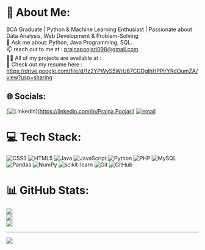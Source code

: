 # 💫 About Me:
BCA Graduate | Python & Machine Learning Enthusiast | Passionate about Data Analysis, Web Development & Problem-Solving <br>
💬 Ask me about: Python, Java Programming, SQL. <br>
📫 reach out to me at : prajnapoojari098@gmail.com <br>
👨‍💻 All of my projects are available at : <br>
📄 Check out my resume here : https://drive.google.com/file/d/1z2YPWvS5WrU67CGDgIhHPPlrYRdOumZA/view?usp=sharing <br>


## 🌐 Socials:
[![LinkedIn](https://img.shields.io/badge/LinkedIn-%230077B5.svg?logo=linkedin&logoColor=white)]([https://linkedin.com/in/Prajna Poojari](https://www.linkedin.com/in/prajna-poojari-26031734b/)) [![email](https://img.shields.io/badge/Email-D14836?logo=gmail&logoColor=white)](mailto:prajnapoojari098@gmail.com) 

# 💻 Tech Stack:
![CSS3](https://img.shields.io/badge/css3-%231572B6.svg?style=plastic&logo=css3&logoColor=white) ![HTML5](https://img.shields.io/badge/html5-%23E34F26.svg?style=plastic&logo=html5&logoColor=white) ![Java](https://img.shields.io/badge/java-%23ED8B00.svg?style=plastic&logo=openjdk&logoColor=white) ![JavaScript](https://img.shields.io/badge/javascript-%23323330.svg?style=plastic&logo=javascript&logoColor=%23F7DF1E) ![Python](https://img.shields.io/badge/python-3670A0?style=plastic&logo=python&logoColor=ffdd54) ![PHP](https://img.shields.io/badge/php-%23777BB4.svg?style=plastic&logo=php&logoColor=white) ![MySQL](https://img.shields.io/badge/mysql-4479A1.svg?style=plastic&logo=mysql&logoColor=white) ![Pandas](https://img.shields.io/badge/pandas-%23150458.svg?style=plastic&logo=pandas&logoColor=white) ![NumPy](https://img.shields.io/badge/numpy-%23013243.svg?style=plastic&logo=numpy&logoColor=white) ![scikit-learn](https://img.shields.io/badge/scikit--learn-%23F7931E.svg?style=plastic&logo=scikit-learn&logoColor=white) ![Git](https://img.shields.io/badge/git-%23F05033.svg?style=plastic&logo=git&logoColor=white) ![GitHub](https://img.shields.io/badge/github-%23121011.svg?style=plastic&logo=github&logoColor=white)
# 📊 GitHub Stats:
![](https://github-readme-stats.vercel.app/api?username=Prajnapoojari&theme=vue-dark&hide_border=false&include_all_commits=true&count_private=true)<br/>
![](https://github-readme-streak-stats.herokuapp.com/?user=Prajnapoojari&theme=vue-dark&hide_border=false)<br/>
![](https://github-readme-stats.vercel.app/api/top-langs/?username=Prajnapoojari&theme=vue-dark&hide_border=false&include_all_commits=true&count_private=true&layout=compact)

---
[![](https://visitcount.itsvg.in/api?id=Prajnapoojari&icon=0&color=0)](https://visitcount.itsvg.in)

<!-- Proudly created with GPRM ( https://gprm.itsvg.in ) -->

